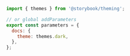 ```js filename=".storybook/preview.js" renderer="common" language="js"
import { themes } from '@storybook/theming';

// or global addParameters
export const parameters = {
  docs: {
    theme: themes.dark,
  },
};
```
